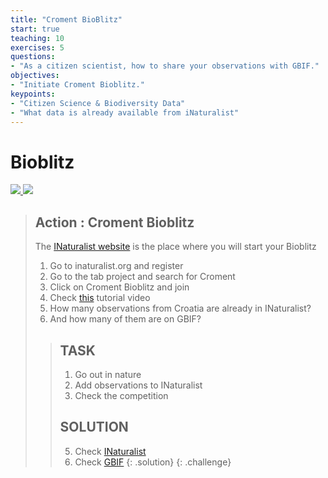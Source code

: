 ```yaml
---
title: "Croment BioBlitz"
start: true
teaching: 10
exercises: 5
questions:
- "As a citizen scientist, how to share your observations with GBIF."
objectives:
- "Initiate Croment Bioblitz."
keypoints:
- "Citizen Science & Biodiversity Data"
- "What data is already available from iNaturalist"
---
```


# Bioblitz

<a href="https://docs.google.com/presentation/d/1OXJqo9St33sQrnIabYccXA9ItN7KLARsxHwPywNcOA4/edit?usp=sharing">
    <img src="{{ '/assets/img/bioblitz.PNG' | relative_url }}">
  </a>


<a href="https://www.inaturalist.org/projects/croment-bioblitz">
   <img src="{{ '/assets/img/bioblitz_croment.PNG' | relative_url }}">
 </a>


> ## Action : Croment Bioblitz
> 
> The [INaturalist website](https://www.inaturalist.org/) is the place where you will start your Bioblitz
> 1. Go to inaturalist.org and register
> 2. Go to the tab project and search for Croment
> 3. Click on Croment Bioblitz and join
> 4. Check [this](https://www.inaturalist.org/pages/video+tutorials) tutorial video
> 5. How many observations from Croatia are already in INaturalist?
> 6. And how many of them are on GBIF?
>    
> > ## TASK
> > 1. Go out in nature
> > 2. Add observations to INaturalist
> > 3. Check the competition
> >
> > ## SOLUTION
> > 5. Check [INaturalist](https://www.inaturalist.org/observations?nelat=46.5550204&nelng=19.4473767&place_id=any&subview=map&swlat=42.3385087&swlng=13.3649)
> > 6. Check [GBIF](https://www.gbif.org/occurrence/search?country=HR&publishing_org=28eb1a3f-1c15-4a95-931a-4af90ecb574d&occurrence_status=present)
> {: .solution}
{: .challenge}


  

